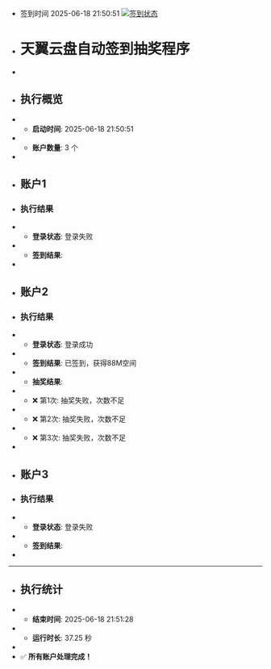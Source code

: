 - 签到时间 2025-06-18 21:50:51 [![签到状态](https://github.com/folkson/189panchecker/actions/workflows/main.yml/badge.svg?branch=main)](https://github.com/folkson/189panchecker/actions/workflows/main.yml)
- # 天翼云盘自动签到抽奖程序
- 
- ## 执行概览
- - **启动时间**: 2025-06-18 21:50:51
- - **账户数量**: 3 个
- 
- ## 账户1
- ### 执行结果
- - **登录状态**: 登录失败
- - **签到结果**: 
- 
- ## 账户2
- ### 执行结果
- - **登录状态**: 登录成功
- - **签到结果**: 已签到，获得88M空间
- - **抽奖结果**:
-   - ❌ 第1次: 抽奖失败，次数不足
-   - ❌ 第2次: 抽奖失败，次数不足
-   - ❌ 第3次: 抽奖失败，次数不足
- 
- ## 账户3
- ### 执行结果
- - **登录状态**: 登录失败
- - **签到结果**: 
- 
- ---
- ## 执行统计
- - **结束时间**: 2025-06-18 21:51:28
- - **运行时长**: 37.25 秒
- 
- ✅ **所有账户处理完成！**
